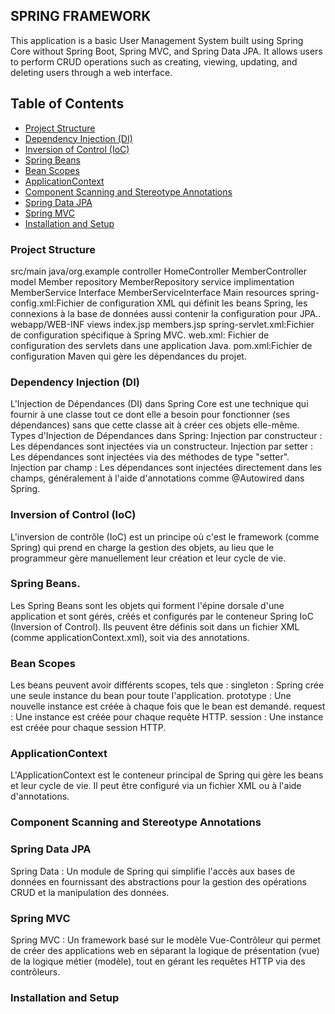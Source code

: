 ## SPRING FRAMEWORK

This application is a basic User Management System 
built using Spring Core without Spring Boot, 
Spring MVC, and Spring Data JPA. It allows users to perform CRUD operations 
such as creating, viewing, updating, and deleting users through a web interface.

## Table of Contents
- [Project Structure](#project-structure)
- [Dependency Injection (DI)](#dependency-injection-di)
- [Inversion of Control (IoC)](#inversion-of-control-ioc)
- [Spring Beans](#spring-beans)
- [Bean Scopes](#bean-scopes)
- [ApplicationContext](#applicationcontext)
- [Component Scanning and Stereotype Annotations](#component-scanning-and-stereotype-annotations)
- [Spring Data JPA](#spring-data-jpa)
- [Spring MVC](#spring-mvc)
- [Installation and Setup](#installation-and-setup)

### Project Structure
  src/main
     java/org.example
       controller
         HomeController
         MemberController
       model
         Member
       repository
         MemberRepository
       service
         implimentation
           MemberService
         Interface
           MemberServiceInterface
       Main
     resources
       spring-config.xml:Fichier de configuration XML qui définit les beans Spring, les connexions à la base de données aussi contenir la configuration pour JPA..
     webapp/WEB-INF
       views
         index.jsp
         members.jsp
       spring-servlet.xml:Fichier de configuration spécifique à Spring MVC.
       web.xml: Fichier de configuration des servlets dans une application Java.
  pom.xml:Fichier de configuration Maven qui gère les dépendances du projet.
### Dependency Injection (DI)
   L'Injection de Dépendances (DI) dans Spring Core est une technique qui fournir à une classe tout ce dont elle a besoin pour fonctionner (ses dépendances) sans que cette classe ait à créer ces objets elle-même.
     Types d'Injection de Dépendances dans Spring:
        Injection par constructeur : Les dépendances sont injectées via un constructeur.
        Injection par setter : Les dépendances sont injectées via des méthodes de type "setter".
        Injection par champ : Les dépendances sont injectées directement dans les champs, généralement à l'aide d'annotations comme @Autowired dans Spring.
### Inversion of Control (IoC)
  L'inversion de contrôle (IoC) est un principe où c'est le framework (comme Spring) qui prend en charge la gestion des objets, au lieu que le programmeur gère manuellement leur création et leur cycle de vie.
### Spring Beans.
   Les Spring Beans sont les objets qui forment l'épine dorsale d'une application  et sont gérés, créés et configurés par le conteneur Spring IoC (Inversion of Control). Ils peuvent être définis soit dans un fichier XML (comme applicationContext.xml), soit via des 
   annotations.
### Bean Scopes
  Les beans peuvent avoir différents scopes, tels que :
    singleton : Spring crée une seule instance du bean pour toute l'application.
    prototype : Une nouvelle instance est créée à chaque fois que le bean est demandé.
    request : Une instance est créée pour chaque requête HTTP.
    session : Une instance est créée pour chaque session HTTP.
### ApplicationContext
  L'ApplicationContext est le conteneur principal de Spring qui gère les beans et leur cycle de vie. Il peut être configuré via un fichier XML ou à l'aide d'annotations.
### Component Scanning and Stereotype Annotations

### Spring Data JPA
  Spring Data : Un module de Spring qui simplifie l'accès aux bases de données en fournissant des abstractions pour la gestion des opérations CRUD et la manipulation des données.
### Spring MVC
   Spring MVC : Un framework basé sur le modèle Vue-Contrôleur qui permet de créer des applications web en séparant la logique de présentation (vue) de la logique métier (modèle), tout en gérant les requêtes HTTP via des contrôleurs.
### Installation and Setup
